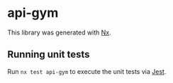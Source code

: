 # api-gym

This library was generated with [Nx](https://nx.dev).

## Running unit tests

Run `nx test api-gym` to execute the unit tests via [Jest](https://jestjs.io).
